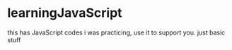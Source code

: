 # learningJavaScript
this has JavaScript codes i was practicing, use it to support you.
just basic stuff
